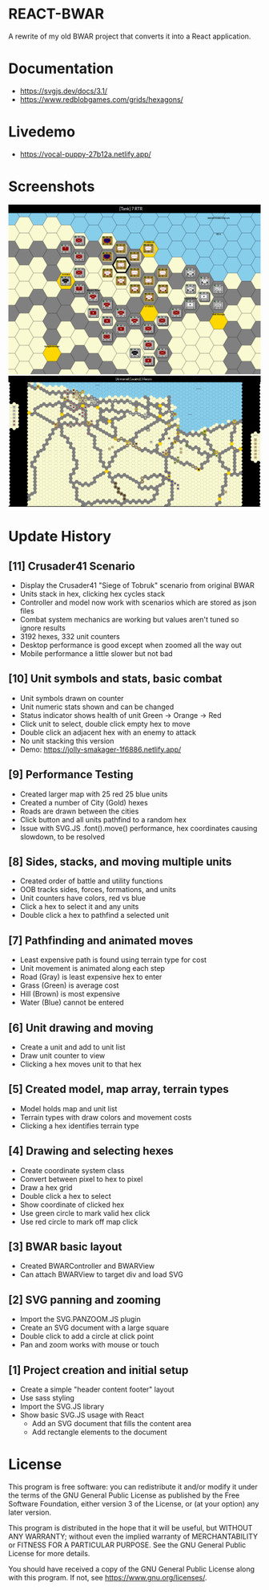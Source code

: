 # REACT-BWAR 

A rewrite of my old BWAR project that converts it into a React application.

# Documentation
* https://svgjs.dev/docs/3.1/
* https://www.redblobgames.com/grids/hexagons/

# Livedemo

* https://vocal-puppy-27b12a.netlify.app/

# Screenshots

![screenshot](./Images/update11-small.png "update #11 small")
![screenshot](./Images/update11-large.png "update #11 small")

# Update History

## [11] Crusader41 Scenario
* Display the Crusader41 "Siege of Tobruk" scenario from original BWAR
* Units stack in hex, clicking hex cycles stack
* Controller and model now work with scenarios which are stored as json files
* Combat system mechanics are working but values aren't tuned so ignore results
* 3192 hexes, 332 unit counters
* Desktop performance is good except when zoomed all the way out
* Mobile performance a little slower but not bad


## [10] Unit symbols and stats, basic combat
* Unit symbols drawn on counter
* Unit numeric stats shown and can be changed
* Status indicator shows health of unit Green -> Orange -> Red
* Click unit to select, double click empty hex to move
* Double click an adjacent hex with an enemy to attack
* No unit stacking this version
* Demo: https://jolly-smakager-1f6886.netlify.app/



## [9] Performance Testing
* Created larger map with 25 red 25 blue units
* Created a number of City (Gold) hexes
* Roads are drawn between the cities
* Click button and all units pathfind to a random hex
* Issue with SVG.JS .font().move() performance, hex coordinates causing slowdown, to be resolved


## [8] Sides, stacks, and moving multiple units
* Created order of battle and utility functions
* OOB tracks sides, forces, formations, and units
* Unit counters have colors, red vs blue
* Click a hex to select it and any units
* Double click a hex to pathfind a selected unit

## [7] Pathfinding and animated moves
* Least expensive path is found using terrain type for cost
* Unit movement is animated along each step
* Road (Gray) is least expensive hex to enter
* Grass (Green) is average cost
* Hill (Brown) is most expensive
* Water (Blue) cannot be entered

## [6] Unit drawing and moving
* Create a unit and add to unit list
* Draw unit counter to view
* Clicking a hex moves unit to that hex

## [5] Created model, map array, terrain types
* Model holds map and unit list
* Terrain types with draw colors and movement costs
* Clicking a hex identifies terrain type

## [4] Drawing and selecting hexes
* Create coordinate system class
* Convert between pixel to hex to pixel 
* Draw a hex grid
* Double click a hex to select
* Show coordinate of clicked hex
* Use green circle to mark valid hex click
* Use red circle to mark off map click

## [3] BWAR basic layout
* Created BWARController and BWARView
* Can attach BWARView to target div and load SVG

## [2] SVG panning and zooming
* Import the SVG.PANZOOM.JS plugin
* Create an SVG document with a large square
* Double click to add a circle at click point
* Pan and zoom works with mouse or touch 

## [1] Project creation and initial setup
* Create a simple "header content footer" layout
* Use sass styling
* Import the SVG.JS library
* Show basic SVG.JS usage with React
    * Add an SVG document that fills the content area
    * Add rectangle elements to the document


# License

This program is free software: you can redistribute it and/or modify it under the terms of the GNU General Public License as published by the Free Software Foundation, either version 3 of the License, or (at your option) any later version.

This program is distributed in the hope that it will be useful, but WITHOUT ANY WARRANTY; without even the implied warranty of MERCHANTABILITY or FITNESS FOR A PARTICULAR PURPOSE. See the GNU General Public License for more details.

You should have received a copy of the GNU General Public License along with this program. If not, see https://www.gnu.org/licenses/.
